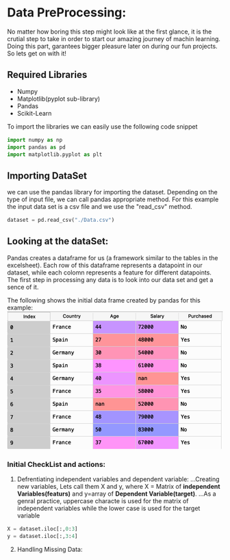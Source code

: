 # Data PreProcessing:
No matter how boring this step might look like at the first glance, it is the crutial step to take in order to start our amazing journey of machin learning. Doing this part, garantees bigger pleasure later on during our fun projects.
So lets get on with it!

## Required Libraries
- Numpy 
- Matplotlib(pyplot sub-library)
- Pandas
- Scikit-Learn

To import the libraries we can easily use the following code snippet

```python
import numpy as np
import pandas as pd
import matplotlib.pyplot as plt
```

## Importing DataSet
we can use the pandas library for importing the dataset. Depending on the type of input file, we can call pandas appropriate method.
For this example the input data set is a csv file and we use the "read_csv" method.
```python
dataset = pd.read_csv("./Data.csv")
```

## Looking at the dataSet:
Pandas creates a dataframe for us (a framework similar to the tables in the excelsheet). Each row of this dataframe represents a datapoint in our dataset, while each colomn represents a feature for different datapoints.
The first step in processing any data is to look into our data set and get a sence of it. 

The following shows the initial data frame created by pandas for this example:
![raw Data](pics/rawData.png)

### Initial CheckList and actions:
1. Defrentiating independent variables and dependent variable:
...Creating new variables, Lets call them X and y, where X = Matrix of **independent Variables(featurs)** and y=array of **Dependent Variable(target)**. 
...As a genral practice, uppercase characte is used for the matrix of independent variables while the lower case is used for the target variable

```python
X = dataset.iloc[:,0:3]
y = dataset.iloc[:,3:4]
```
2. Handling Missing Data:


